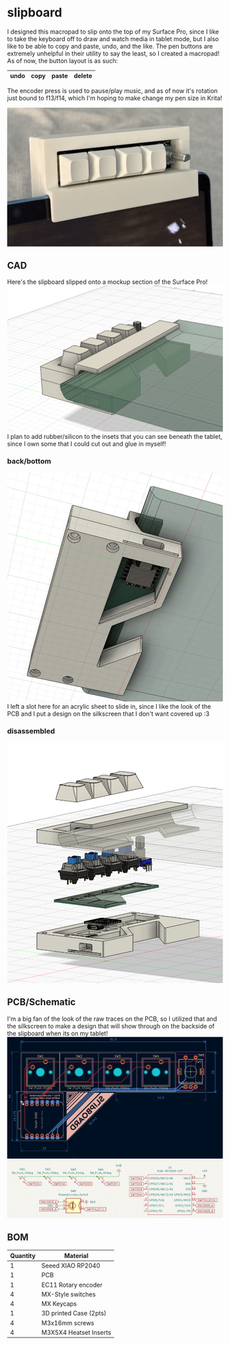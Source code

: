 
# slipboard
I designed this macropad to slip onto the top of my Surface Pro, since I like to take the keyboard off to draw and watch media in tablet mode, but I also like to be able to copy and paste, undo, and the like. The pen buttons are extremely unhelpful in their utility to say the least, so I created a macropad! As of now, the button layout is as such: 

| undo | copy | paste | delete |
| ---- | ---- | ----- | ------ | 

The encoder press is used to pause/play music, and as of now it's rotation just bound to f13/f14, which I'm hoping to make change my pen size in Krita! 

![picture of the finished sliphub](Photos/sliphub1.jpg)

## CAD
Here's the slipboard slipped onto a mockup section of the Surface Pro! 
![a screenshot from Fusion360 containing my hackpad](Photos/cad_top.png)
I plan to add rubber/silicon to the insets that you can see beneath the tablet, since I own some that I could cut out and glue in myself!  

### back/bottom
![a screenshot of the bottom of my hackpad](Photos/cad_bottom.png)
I left a slot here for an acrylic sheet to slide in, since I like the look of the PCB and I put a design on the silkscreen that I don't want covered up :3

### disassembled
![a screenshot of the disassembled hackpad in Fusion360](Photos/cad_disassembled.png)
## PCB/Schematic
I'm a big fan of the look of the raw traces on the PCB, so I utilized that and the silkscreen to make a design that will show through on the backside of the slipboard when its on my tablet! 
![a screenshot of the hackpad's pcb in kicad](Photos/pcb.png)
![a screenshot of the hackpad's schematic in kicad](Photos/schematic.png)

## BOM
| Quantity | Material               |
|----------|------------------------|
| 1        | Seeed XIAO RP2040      | 
| 1        | PCB                    |
| 1        | EC11 Rotary encoder    |
| 4        | MX-Style switches      |
| 4        | MX Keycaps             | 
| 1        | 3D printed Case (2pts) |
| 4        | M3x16mm screws         |
| 4        | M3X5X4 Heatset Inserts |

